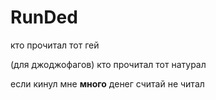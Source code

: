 # RunDed
кто прочитал тот гей

(для джоджофагов) кто прочитал тот натурал

если кинул мне <b>много</b> денег считай не читал